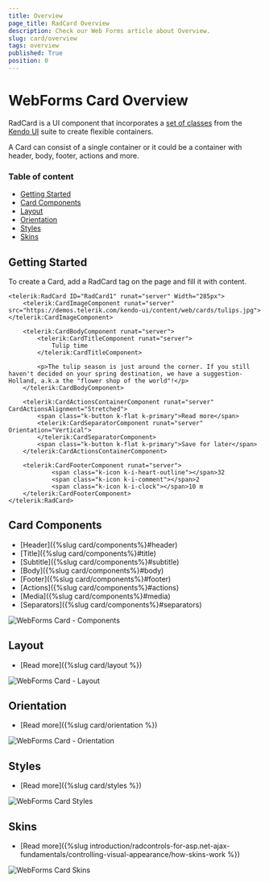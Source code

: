 ```yaml
---
title: Overview
page_title: RadCard Overview
description: Check our Web Forms article about Overview.
slug: card/overview
tags: overview
published: True
position: 0
---
```


# WebForms Card Overview

RadCard is a UI component that incorporates a [set of classes](https://docs.telerik.com/kendo-ui/styles-and-layout/cards) from the [Kendo UI](https://www.telerik.com/kendo-ui) suite to create flexible containers.

A Card can consist of a single container or it could be a container with header, body, footer, actions and more.

### Table of content

- [Getting Started](#getting-started)
- [Card Components](#card-components)
- [Layout](#layout)
- [Orientation](#orientation)
- [Styles](#styles)
- [Skins](#skins)


## Getting Started

To create a Card, add a RadCard tag on the page and fill it with content.

````ASP.NET
<telerik:RadCard ID="RadCard1" runat="server" Width="285px">
    <telerik:CardImageComponent runat="server" src="https://demos.telerik.com/kendo-ui/content/web/cards/tulips.jpg"></telerik:CardImageComponent>

    <telerik:CardBodyComponent runat="server">
        <telerik:CardTitleComponent runat="server">
            Tulip time
        </telerik:CardTitleComponent>

        <p>The tulip season is just around the corner. If you still haven't decided on your spring destination, we have a suggestion- Holland, a.k.a the "flower shop of the world"!</p>
    </telerik:CardBodyComponent>

    <telerik:CardActionsContainerComponent runat="server" CardActionsAlignment="Stretched">
        <span class="k-button k-flat k-primary">Read more</span>
        <telerik:CardSeparatorComponent runat="server" Orientation="Vertical">
        </telerik:CardSeparatorComponent>
        <span class="k-button k-flat k-primary">Save for later</span>
    </telerik:CardActionsContainerComponent>

    <telerik:CardFooterComponent runat="server">
            <span class="k-icon k-i-heart-outline"></span>32
            <span class="k-icon k-i-comment"></span>2
            <span class="k-icon k-i-clock"></span>10 m
    </telerik:CardFooterComponent>
</telerik:RadCard>
````

## Card Components

- [Header]({%slug card/components%}#header)
- [Title]({%slug card/components%}#title)
- [Subtitle]({%slug card/components%}#subtitle)
- [Body]({%slug card/components%}#body)
- [Footer]({%slug card/components%}#footer)
- [Actions]({%slug card/components%}#actions)
- [Media]({%slug card/components%}#media)
- [Separators]({%slug card/components%}#separators)

![WebForms Card - Components](card-components.png "WebForms Card - Components")


## Layout

- [Read more]({%slug card/layout %})

![WebForms Card - Layout](layoutanimation.gif "WebForms Card - Layout")

## Orientation

- [Read more]({%slug card/orientation %})

![WebForms Card - Orientation](card-orientation.png "WebForms Card - Orientation")

## Styles

- [Read more]({%slug card/styles %})

![WebForms Card Styles](card-styles.png "WebForms Card Styles")

## Skins

- [Read more]({%slug introduction/radcontrols-for-asp.net-ajax-fundamentals/controlling-visual-appearance/how-skins-work %})

 ![WebForms Card Skins](card-skins.gif "WebForms Card Skins")
   
